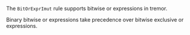 The `BitOrExprImut` rule supports bitwise or expressions in tremor.

Binary bitwise or expressions take precedence over bitwise exclusive or expressions.

